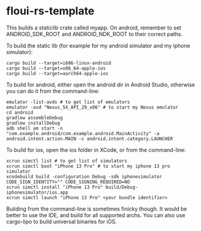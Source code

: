 # floui-rs-template

This builds a staticlib crate called myapp. On android, remember to set ANDROID_SDK_ROOT and ANDROID_NDK_ROOT to their correct paths.

To build the static lib (for example for my android simulator and my iphone simulator):
```
cargo build --target=i686-linux-android
cargo build --target=x86_64-apple-ios
cargo build --target=aarch64-apple-ios
```

To build for android, either open the android dir in Android Studio, otherwise you can do it from the command-line:
```
emulator -list-avds # to get list of emulators
emulator -avd "Nexus_5X_API_29_x86" # to start my Nexus emulator
cd android
gradlew assembleDebug
gradlew installDebug
adb shell am start -n "com.example.android/com.example.android.MainActivity" -a android.intent.action.MAIN -c android.intent.category.LAUNCHER
```

To build for ios, open the ios folder in XCode, or from the command-line:
```
xcrun simctl list # to get list of simulators
xcrun simctl boot "iPhone 13 Pro" # to start my iphone 13 pro simulator
xcodebuild build -configuration Debug -sdk iphonesimulator CODE_SIGN_IDENTITY="" CODE_SIGNING_REQUIRED=NO
xcrun simctl install "iPhone 13 Pro" build/Debug-iphonesimulator/ios.app
xcrun simctl launch "iPhone 13 Pro" <your bundle identifier>
```

Building from the command-line is sometimes finicky though. It would be better to use the IDE, and build for all supported archs. You can also use cargo-lipo to build universal binaries for iOS.
